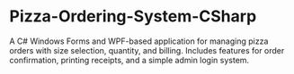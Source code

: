 # Pizza-Ordering-System-CSharp
A C# Windows Forms and WPF-based application for managing pizza orders with size selection, quantity, and billing. Includes features for order confirmation, printing receipts, and a simple admin login system.
